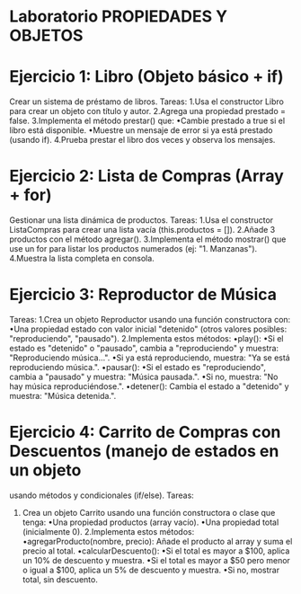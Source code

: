 # Laboratorio PROPIEDADES Y OBJETOS

# Ejercicio 1: Libro (Objeto básico + if)
Crear un sistema de préstamo de libros.
Tareas:
1.Usa el constructor Libro para crear un objeto con título y autor.
2.Agrega una propiedad prestado = false.
3.Implementa el método prestar() que:
•Cambie prestado a true si el libro está disponible.
•Muestre un mensaje de error si ya está prestado (usando if).
4.Prueba prestar el libro dos veces y observa los mensajes.

# Ejercicio 2: Lista de Compras (Array + for)
Gestionar una lista dinámica de productos.
Tareas:
1.Usa el constructor ListaCompras para crear una lista vacía (this.productos = []).
2.Añade 3 productos con el método agregar().
3.Implementa el método mostrar() que use un for para listar los productos numerados (ej:
"1. Manzanas").
4.Muestra la lista completa en consola.

# Ejercicio 3: Reproductor de Música
Tareas:
1.Crea un objeto Reproductor usando una función constructora con:
•Una propiedad estado con valor inicial "detenido" (otros valores
posibles: "reproduciendo", "pausado").
2.Implementa estos métodos:
•play():
•Si el estado es "detenido" o "pausado", cambia a "reproduciendo" y muestra: "Reproduciendo
música...".
•Si ya está reproduciendo, muestra: "Ya se está reproduciendo música.".
•pausar():
•Si el estado es "reproduciendo", cambia a "pausado" y muestra: "Música pausada.".
•Si no, muestra: "No hay música reproduciéndose.".
•detener(): Cambia el estado a "detenido" y muestra: "Música detenida.".

# Ejercicio 4: Carrito de Compras con Descuentos (manejo de estados en un objeto
usando métodos y condicionales (if/else).
Tareas:
1. Crea un objeto Carrito usando una función constructora o clase que tenga:
•Una propiedad productos (array vacío).
•Una propiedad total (inicialmente 0).
2.Implementa estos métodos:
•agregarProducto(nombre, precio): Añade el producto al array y suma el precio al total.
•calcularDescuento():
•Si el total es mayor a $100, aplica un 10% de descuento y muestra.
•Si el total es mayor a $50 pero menor o igual a $100, aplica un 5% de descuento y muestra.
•Si no, mostrar total, sin descuento. 